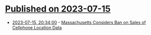 # [Published on 2023-07-15](index.md)

* [2023-07-15, 20:34:00](https://yro.slashdot.org/story/23/07/15/0223234/massachusetts-considers-ban-on-sales-of-cellphone-location-data?utm_source=rss1.0mainlinkanon&utm_medium=feed) - [Massachusetts Considers Ban on Sales of Cellphone Location Data](https://yro.slashdot.org/story/23/07/15/0223234/massachusetts-considers-ban-on-sales-of-cellphone-location-data?utm_source=rss1.0mainlinkanon&utm_medium=feed)
